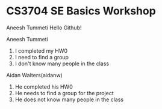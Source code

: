 # CS3704 SE Basics Workshop
Aneesh Tummeti
Hello Github!

Aneesh Tummeti
1. I completed my HW0
2. I need to find a group
3. I don't know many people in the class

Aidan Walters(aidanw)
1. He completed his HW0
2. He needs to find a group for the project
3. He does not know many people in the class
